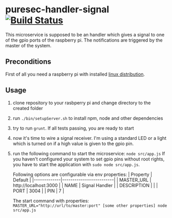 # puresec-handler-signal [![Build Status](https://travis-ci.org/fhopeman/puresec-handler-signal.svg?branch=master)](https://travis-ci.org/fhopeman/puresec-handler-signal)

This microservice is supposed to be an handler which gives a signal to one of the gpio ports of the
raspberry pi. The notifications are triggered by the master of the system.

## Preconditions
First of all you need a raspberry pi with installed [linux distribution](https://www.raspberrypi.org/downloads/).

## Usage
1. clone repository to your rasbperry pi and change directory to the created folder
2. run `./bin/setupServer.sh` to install npm, node and other dependencies
3. try to run `grunt`. If all tests passing, you are ready to start
4. now it's time to wire a signal receiver. I'm using a standard LED or a light which is turned on if
   a high value is given to the gpio pin.
5. run the following command to start the microservice:
   `node src/app.js`
   If you haven't configured your system to set gpio pins without root rights, you have to start
   the application with `sudo node src/app.js`.

   Following options are configurable via env properties:
| Property    | Default                 |
|-------------|-------------------------|
| MASTER_URL  | http://localhost:3000   |
| NAME        | Signal Handler          |
| DESCRIPTION |                         |
| PORT        | 3004                    |
| PIN         | 7                       |

   The start command with properties:
   `MASTER_URL="http://url/to/master:port" [some other properties] node src/app.js`
